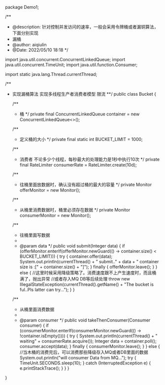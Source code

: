 package Demo1;

/**
 * @description: 针对控制并发访问的速率，一般会采用令牌桶或者漏铜算法，下面分别实现
 * 漏桶
 * @author: aiqiulin
 * @Date: 2022/05/10 18:18
 */

import java.util.concurrent.ConcurrentLinkedQueue;
import java.util.concurrent.TimeUnit;
import java.util.function.Consumer;

import static java.lang.Thread.currentThread;

/**
 * 实现漏桶算法 实现多线程生产者消费者模型 限流
 **/
public class Bucket {

    /**
     * 桶
     */
    private final ConcurrentLinkedQueue<Integer> container = new ConcurrentLinkedQueue<>();

    /**
     * 定义桶的大小
     */
    private final static int BUCKET_LIMIT = 1000;

    /**
     * 消费者 不论多少个线程，每秒最大的处理能力是1秒中执行10次
     */
    private final RateLimiter consumerRate = RateLimiter.create(10d);

    /**
     * 往桶里面放数据时，确认没有超过桶的最大的容量
     */
    private Monitor offerMonitor = new Monitor();

    /**
     * 从桶里消费数据时，桶里必须存在数据
     */
    private Monitor consumerMonitor = new Monitor();


    /**
     * 往桶里面写数据
     *
     * @param data
     */
    public void submit(Integer data) {
        if (offerMonitor.enterIf(offerMonitor.newGuard(() -> container.size() < BUCKET_LIMIT))) {
            try {
                container.offer(data);
                System.out.println(currentThread() + " submit.." + data + " container size is :[" + container.size() + "]");
            } finally {
                offerMonitor.leave();
            }
        } else {
            //这里时候采用降级策略了。消费速度跟不上产生速度时，而且桶满了，抛出异常
            //或者存入MQ DB等后续处理
            throw new IllegalStateException(currentThread().getName() + "The bucket is ful..Pls latter can try...");
        }
    }


    /**
     * 从桶里面消费数据
     *
     * @param consumer
     */
    public void takeThenConsumer(Consumer<Integer> consumer) {
        if (consumerMonitor.enterIf(consumerMonitor.newGuard(() -> !container.isEmpty()))) {
            try {
                System.out.println(currentThread() + "  waiting" + consumerRate.acquire());
                Integer data = container.poll();
                consumer.accept(data);
            } finally {
                consumerMonitor.leave();
            }
        } else {
            //当木桶的消费完后，可以消费那些降级存入MQ或者DB里面的数据
            System.out.println("will consumer Data from MQ...");
            try {
                TimeUnit.SECONDS.sleep(10);
            } catch (InterruptedException e) {
                e.printStackTrace();
            }
        }
    }

}